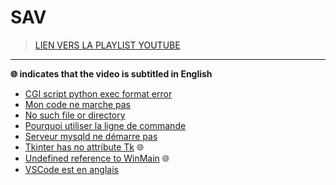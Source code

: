 # SAV

> [LIEN VERS LA PLAYLIST YOUTUBE](https://www.youtube.com/playlist?list=PLrSOXFDHBtfHutxT7b4SRo8xFoXLg_DJr)

---

**🌐 indicates that the video is subtitled in English**

+ [CGI script python exec format error](https://www.youtube.com/watch?v=Sn41oQAla80)
+ [Mon code ne marche pas](https://www.youtube.com/watch?v=NyECg6AUfGE)
+ [No such file or directory](https://www.youtube.com/watch?v=ymzo7cGvxlo)
+ [Pourquoi utiliser la ligne de commande](https://www.youtube.com/watch?v=hre1w-mZF6k)
+ [Serveur mysqld ne démarre pas](https://www.youtube.com/watch?v=JvyM_mZqYrc)
+ [Tkinter has no attribute Tk](https://www.youtube.com/watch?v=PJympjnm2L8) 🌐
+ [Undefined reference to WinMain](https://www.youtube.com/watch?v=RNAdJW2J-wA) 🌐
+ [VSCode est en anglais](https://www.youtube.com/watch?v=WSdKlAqXh3o)

